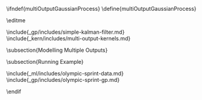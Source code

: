 \ifndef{multiOutputGaussianProcess}
\define{multiOutputGaussianProcess}

\editme

\include{_gp/includes/simple-kalman-filter.md}
\include{_kern/includes/multi-output-kernels.md}

\subsection{Modelling Multiple Outputs}


\subsection{Running Example}

\include{_ml/includes/olympic-sprint-data.md}
\include{_gp/includes/olympic-sprint-gp.md}

\endif
